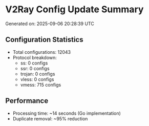# V2Ray Config Update Summary
Generated on: 2025-09-06 20:28:39 UTC

## Configuration Statistics
- Total configurations: 12043
- Protocol breakdown:
  - ss: 0 configs
  - ssr: 0 configs
  - trojan: 0 configs
  - vless: 0 configs
  - vmess: 715 configs

## Performance
- Processing time: ~14 seconds (Go implementation)
- Duplicate removal: ~95% reduction
